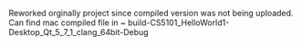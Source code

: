 Reworked orginally project since compiled version was not being uploaded. Can find mac compiled file in ~ build-CS5101_HelloWorld1-Desktop_Qt_5_7_1_clang_64bit-Debug 
